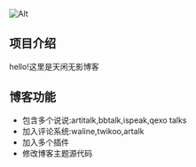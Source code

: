 ![Alt](https://cdn-us.imgs.moe/2023/01/30/63d7661329a6a.png "Repobeats analytics image")

## 项目介绍

hello!这里是天闲无影博客

## 博客功能 

- 包含多个说说:artitalk,bbtalk,ispeak,qexo talks
- 加入评论系统:waline,twikoo,artalk
- 加入多个插件
- 修改博客主题源代码
